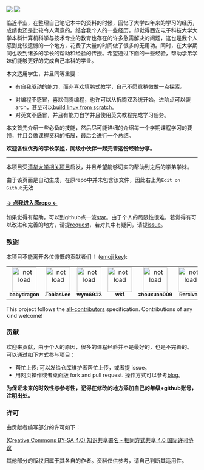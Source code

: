 

[![](https://img.shields.io/github/stars/baolintian/XDU_CS_Learning)](https://github.com/baolintian/XDU_CS_Learning) [![](https://img.shields.io/github/issues-pr-closed-raw/baolintian/XDU_CS_Learning.svg?style=flat)](https://github.com/baolintian/XDU_CS_Learning/pulls?q=is%3Apr+is%3Aclosed) 

临近毕业，在整理自己笔记本中的资料的时候，回忆了大学四年来的学习的经历，成绩也还是比较令人满意的。结合我个人的一些经历，却觉得西安电子科技大学大学本科计算机科学与技术专业的教育也存在的许多急需解决的问题，这也是我个人感到比较遗憾的一个地方，花费了大量的时间做了很多的无用功。同时，在大学期间也收到诸多的学长的帮助和经验的传授。希望通过下面的一些经验，帮助学弟学妹们能够更好的完成自己本科的学业。

本文适用学生，并且同等重要：

+ 有自我驱动的能力，而非喜欢填鸭式教学，自己不愿意稍微做一点探索。

- 对编程不感冒，喜欢倒腾编程，也许可以从折腾双系统开始，进阶点可以装arch，甚至可以[build linux from scratch](<http://www.linuxfromscratch.org/>)。
- 对英文不感冒，并且有能力自学并且使用英文教程完成学习任务。



本文首先介绍一些必备的技能，然后尽可能详细的介绍每一个学期课程学习的要领，并且会做课程资料的拓展，最后会进行一个总结。

__欢迎各位优秀的学长学姐，同级小伙伴一起完善这份经验分享。__



_____________________________





本项目受[清华大学相关项目](<https://github.com/PKUanonym/REKCARC-TSC-UHT>)启发，并且希望能够切实的帮助到之后的学弟学妹。

由于该页面是自动生成，在原repo中并未包含该文件，因此右上角`Edit on Github`无效

#### [→ 点我进入原repo ←](<https://github.com/baolintian/XDU_CS_Learning>) 

如果觉得有帮助，可以到github点一波[star](https://github.com/baolintian/XDU_CS_Learning)。由于个人的局限性很难，若觉得有可以改进和完善的地方，请提[request](https://github.com/baolintian/XDU_CS_Learning/pulls)，若对其中有疑问，请提[issue](https://github.com/baolintian/XDU_CS_Learning/issues)。

### 致谢

本项目不能离开各位慷慨的贡献者们！ ([emoji key](https://allcontributors.org/docs/en/emoji-key)):


<table>
  <tr>
  	<td align="center"><a href="https://github.com/baolintian"><img src="https://avatars2.githubusercontent.com/u/30475927?s=460&u=19eafb39ca854d9835801c62835cb696b56f0d19&v=4" width="64px;" alt="not load"/><br /><sub><b>babydragon</b></sub></a></td>
    <td align="center"><a href="https://github.com/TobiasLee"><img src="https://avatars1.githubusercontent.com/u/20009381?&v=4" width="64px;" alt="not load"/><br /><sub><b>TobiasLee</b></sub></a></td>
    <td align="center"><a href="https://github.com/wym6912"><img src="https://avatars3.githubusercontent.com/u/27945504?s=400&v=4" width="64px;" alt="not load"/><br /><sub><b>wym6912</b></sub></a></td>
    <td align="center"><a href="https://github.com/kfwang-jpg"><img src="https://avatars0.githubusercontent.com/u/59500123?s=400&u=f5917e60bc967bd26e2cd6bd14d869d403232576&v=4" width="64px;" alt="not load"/><br /><sub><b>wkf</b></sub></a></td>
    <td align="center"><a href="https://github.com/zhouxuan009"><img src="https://avatars0.githubusercontent.com/u/26919381?s=400&u=860007c8b2adcb5d50f73bda391c4dc477ddb2dc&v=4" width="64px;" alt="not load"/><br /><sub><b>zhouxuan009</b></sub></a></td>
    <td align="center"><a href="https://github.com/Moveisthebest"><img src="https://avatars1.githubusercontent.com/u/30894838?s=400&u=8e4bef8a1c90e900fcea457c002623d9e0ec6a02&v=4" width="64px;" alt="not load"/><br /><sub><b>Percivale</b></sub></a></td>
    <td align="center"><a href="https://github.com/Acmenwangtuo"><img src="https://avatars0.githubusercontent.com/u/25858179?s=400&v=4" width="64px;" alt="not load"/><br /><sub><b>Acmenwangtuo</b></sub></a></td>
    <td align="center"><a href="https://github.com/larry6799"><img src="https://avatars0.githubusercontent.com/u/29395892?s=400&u=c508d31ce3053579fb1f14fd4f090d76f9dfbe2b&v=4" width="64px;" alt="not load"/><br /><sub><b>larry6799</b></sub></a></td>
    <td align="center"><a href="https://github.com/zl-mh"><img src="https://avatars1.githubusercontent.com/u/44128663?s=400&v=4" width="64px;" alt="not load"/><br /><sub><b>zlmh</b></sub></a></td>
    <td align="center"><a href="https://github.com/Vsingeryh"><img src="https://avatars.githubusercontent.com/u/45197095?v=4" width="64px;" alt="not load"/><br /><sub><b>Vsingeryh</b></sub></a></td>
  </tr>
</table>

This project follows the [all-contributors](https://github.com/all-contributors/all-contributors) specification. Contributions of any kind welcome!


### 贡献

欢迎来贡献，由于个人的原因，很多的课程经验并不是最好的，也是不完善的。
可以通过如下方式参与项目：
+ 帮忙上传: 可以发给仓库维护者帮忙上传，或者提 issue。
+ 用网页操作或者桌面版 fork and pull request. 操作方式可以参考[blog](https://blog.csdn.net/qq_29277155/article/details/51048990)。

__为保证未来的时效性与参考性，记得在修改的地方添加自己的年级+github账号，注明出处。__



### 许可

由贡献者编写部分的许可如下：

[(Creative Commons BY-SA 4.0) 知识共享署名 - 相同方式共享 4.0 国际许可协议](https://creativecommons.org/licenses/by-nc-sa/4.0/deed.zh)

其他部分的版权归属于其各自的作者。资料仅供参考，请自己判断其适用性。